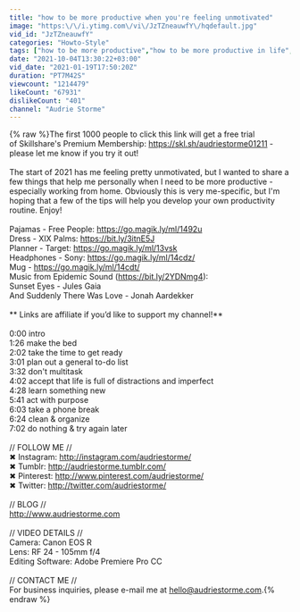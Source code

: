 ```yaml
---
title: "how to be more productive when you're feeling unmotivated"
image: "https:\/\/i.ytimg.com\/vi\/JzTZneauwfY\/hqdefault.jpg"
vid_id: "JzTZneauwfY"
categories: "Howto-Style"
tags: ["how to be more productive","how to be more productive in life","how to be more productive at home"]
date: "2021-10-04T13:30:22+03:00"
vid_date: "2021-01-19T17:50:20Z"
duration: "PT7M42S"
viewcount: "1214479"
likeCount: "67931"
dislikeCount: "401"
channel: "Audrie Storme"
---
```

{% raw %}The first 1000 people to click this link will get a free trial of Skillshare's Premium Membership: <a rel="nofollow" target="blank" href="https://skl.sh/audriestorme01211">https://skl.sh/audriestorme01211</a> - please let me know if you try it out!<br /><br />The start of 2021 has me feeling pretty unmotivated, but I wanted to share a few things that help me personally when I need to be more productive - especially working from home. Obviously this is very me-specific, but I'm hoping that a few of the tips will help you develop your own productivity routine. Enjoy!<br /><br />Pajamas - Free People: <a rel="nofollow" target="blank" href="https://go.magik.ly/ml/1492u">https://go.magik.ly/ml/1492u</a><br />Dress - XIX Palms: <a rel="nofollow" target="blank" href="https://bit.ly/3itnE5J">https://bit.ly/3itnE5J</a><br />Planner - Target: <a rel="nofollow" target="blank" href="https://go.magik.ly/ml/13vsk">https://go.magik.ly/ml/13vsk</a><br />Headphones - Sony: <a rel="nofollow" target="blank" href="https://go.magik.ly/ml/14cdz/">https://go.magik.ly/ml/14cdz/</a><br />Mug - <a rel="nofollow" target="blank" href="https://go.magik.ly/ml/14cdt/">https://go.magik.ly/ml/14cdt/</a><br />Music from Epidemic Sound (<a rel="nofollow" target="blank" href="https://bit.ly/2YDNmg4):">https://bit.ly/2YDNmg4):</a><br />Sunset Eyes - Jules Gaia<br />And Suddenly There Was Love - Jonah Aardekker<br /><br />** Links are affiliate if you’d like to support my channel!**<br /><br />0:00 intro<br />1:26 make the bed<br />2:02 take the time to get ready<br />3:01 plan out a general to-do list<br />3:32 don't multitask<br />4:02 accept that life is full of distractions and imperfect<br />4:28 learn something new<br />5:41 act with purpose<br />6:03 take a phone break<br />6:24 clean &amp; organize<br />7:02 do nothing &amp; try again later<br /><br />// FOLLOW ME //<br />✖ Instagram: <a rel="nofollow" target="blank" href="http://instagram.com/audriestorme/">http://instagram.com/audriestorme/</a> <br />✖ Tumblr: <a rel="nofollow" target="blank" href="http://audriestorme.tumblr.com/">http://audriestorme.tumblr.com/</a><br />✖ Pinterest: <a rel="nofollow" target="blank" href="http://www.pinterest.com/audriestorme/">http://www.pinterest.com/audriestorme/</a><br />✖ Twitter: <a rel="nofollow" target="blank" href="http://twitter.com/audriestorme/">http://twitter.com/audriestorme/</a><br /><br />// BLOG //<br /><a rel="nofollow" target="blank" href="http://www.audriestorme.com">http://www.audriestorme.com</a><br /><br />// VIDEO DETAILS //<br />Camera: Canon EOS R<br />Lens: RF 24 - 105mm f/4<br />Editing Software: Adobe Premiere Pro CC<br /><br />// CONTACT ME //<br />For business inquiries, please e-mail me at hello@audriestorme.com.{% endraw %}
